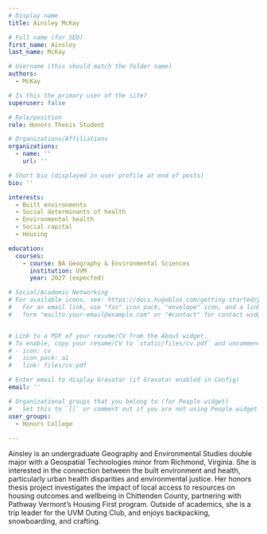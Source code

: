 ```yaml
---
# Display name
title: Ainsley McKay

# Full name (for SEO)
first_name: Ainsley
last_name: McKay

# Username (this should match the folder name)
authors:
  - McKay

# Is this the primary user of the site?
superuser: false

# Role/position
role: Honors Thesis Student

# Organizations/Affiliations
organizations:
  - name: ''
    url: ''

# Short bio (displayed in user profile at end of posts)
bio: ''

interests:
  - Built environments
  - Social determinants of health
  - Environmental health
  - Social capital
  - Housing

education:
  courses:
    - course: BA Geography & Environmental Sciences
      institution: UVM
      year: 2027 (expected)

# Social/Academic Networking
# For available icons, see: https://docs.hugoblox.com/getting-started/page-builder/#icons
#   For an email link, use "fas" icon pack, "envelope" icon, and a link in the
#   form "mailto:your-email@example.com" or "#contact" for contact widget.


# Link to a PDF of your resume/CV from the About widget.
# To enable, copy your resume/CV to `static/files/cv.pdf` and uncomment the lines below.
# - icon: cv
#   icon_pack: ai
#   link: files/cv.pdf

# Enter email to display Gravatar (if Gravatar enabled in Config)
email: ''

# Organizational groups that you belong to (for People widget)
#   Set this to `[]` or comment out if you are not using People widget.
user_groups:
  - Honors College
  
---
```


Ainsley is an undergraduate Geography and Environmental Studies double major with a Geospatial Technologies minor from Richmond, Virginia. She is interested in the connection between the built environment and health, particularly urban health disparities and environmental justice. Her honors thesis project investigates the impact of local access to resources on housing outcomes and wellbeing in Chittenden County, partnering with Pathway Vermont’s Housing First program. Outside of academics, she is a trip leader for the UVM Outing Club, and enjoys backpacking, snowboarding, and crafting.